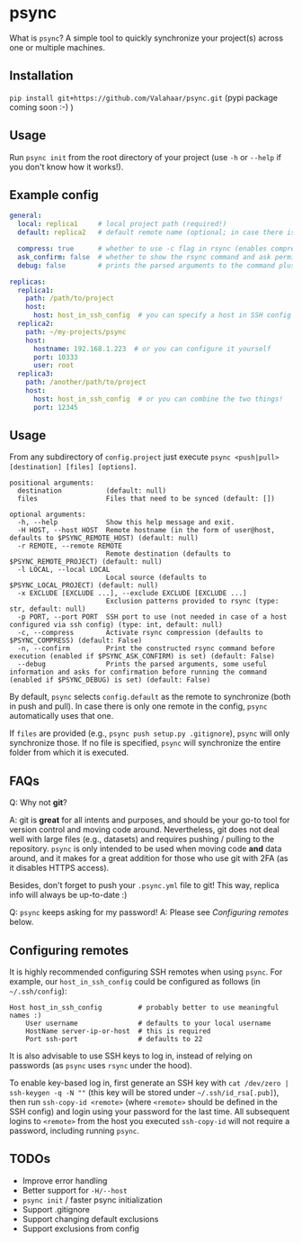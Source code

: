 # psync

What is `psync`? A simple tool to quickly synchronize your project(s) across one or multiple machines.

## Installation
`pip install git+https://github.com/Valahaar/psync.git` (pypi package coming soon :-) ) 

## Usage
Run `psync init` from the root directory of your project (use `-h` or `--help` if you don't know how it works!).

## Example config
```yml
general:
  local: replica1     # local project path (required!)
  default: replica2   # default remote name (optional; in case there is only one remote, that is selected as default)

  compress: true      # whether to use -c flag in rsync (enables compression)
  ask_confirm: false  # whether to show the rsync command and ask permission before execution
  debug: false        # prints the parsed arguments to the command plus path info (also enables ask_confirm)

replicas:
  replica1:
    path: /path/to/project
    host:
      host: host_in_ssh_config  # you can specify a host in SSH config
  replica2:
    path: ~/my-projects/psync
    host:
      hostname: 192.168.1.223  # or you can configure it yourself
      port: 10333
      user: root
  replica3:
    path: /another/path/to/project
    host:
      host: host_in_ssh_config  # or you can combine the two things!
      port: 12345
```

## Usage
From any subdirectory of `config.project` just execute `psync <push|pull> [destination] [files] [options]`.

```
positional arguments:
  destination           (default: null)
  files                 Files that need to be synced (default: [])

optional arguments:
  -h, --help            Show this help message and exit.
  -H HOST, --host HOST  Remote hostname (in the form of user@host, defaults to $PSYNC_REMOTE_HOST) (default: null)
  -r REMOTE, --remote REMOTE
                        Remote destination (defaults to $PSYNC_REMOTE_PROJECT) (default: null)
  -l LOCAL, --local LOCAL
                        Local source (defaults to $PSYNC_LOCAL_PROJECT) (default: null)
  -x EXCLUDE [EXCLUDE ...], --exclude EXCLUDE [EXCLUDE ...]
                        Exclusion patterns provided to rsync (type: str, default: null)
  -p PORT, --port PORT  SSH port to use (not needed in case of a host configured via ssh config) (type: int, default: null)
  -c, --compress        Activate rsync compression (defaults to $PSYNC_COMPRESS) (default: False)
  -n, --confirm         Print the constructed rsync command before execution (enabled if $PSYNC_ASK_CONFIRM) is set) (default: False)
  --debug               Prints the parsed arguments, some useful information and asks for confirmation before running the command (enabled if $PSYNC_DEBUG) is set) (default: False)
```

By default, `psync` selects `config.default` as the remote to synchronize (both in push and pull). 
In case there is only one remote in the config, `psync` automatically uses that one.

If `files` are provided (e.g., `psync push setup.py .gitignore`), `psync` will only synchronize those. 
If no file is specified, `psync` will synchronize the entire folder from which it is executed.

## FAQs

Q: Why not **git**?

A: git is **great** for all intents and purposes, and should be your go-to tool for version control and moving code around. 
Nevertheless, git does not deal well with large files (e.g., datasets) and requires pushing / pulling to the repository.
`psync` is only intended to be used when moving code **and** data around, and it makes for a great addition for those who use git with 2FA (as it disables HTTPS access).

Besides, don't forget to push your `.psync.yml` file to git! This way, replica info will always be up-to-date :) 

Q: `psync` keeps asking for my password!
A: Please see *Configuring remotes* below. 

## Configuring remotes
It is highly recommended configuring SSH remotes when using `psync`. For example, our `host_in_ssh_config` could be
configured as follows (in `~/.ssh/config`):

```
Host host_in_ssh_config         # probably better to use meaningful names :)
    User username               # defaults to your local username
    HostName server-ip-or-host  # this is required
    Port ssh-port               # defaults to 22
```

It is also advisable to use SSH keys to log in, instead of relying on passwords (as `psync` uses `rsync` under the hood).

To enable key-based log in, first generate an SSH key with `cat /dev/zero | ssh-keygen -q -N ""` (this key will be stored under `~/.ssh/id_rsa[.pub]`),
then run `ssh-copy-id <remote>` (where `<remote>` should be defined in the SSH config) and login using your password for the last time. 
All subsequent logins to `<remote>` from the host you executed `ssh-copy-id` will not require a password, including running `psync`.


## TODOs
- Improve error handling
- Better support for `-H/--host`
- `psync init` / faster psync initialization
- Support .gitignore
- Support changing default exclusions
- Support exclusions from config